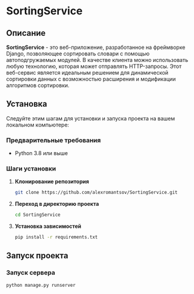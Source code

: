 # SortingService

## Описание

**SortingService** - это веб-приложение, разработанное на фреймворке Django, позволяющее сортировать словари с помощью автоподгружаемых модулей. В качестве клиента можно использовать любую технологию, которая может отправлять HTTP-запросы. Этот веб-сервис является идеальным решением для динамической сортировки данных с возможностью расширения и модификации алгоритмов сортировки.

## Установка

Следуйте этим шагам для установки и запуска проекта на вашем локальном компьютере:

### Предварительные требования

- Python 3.8 или выше

### Шаги установки

1. **Клонирование репозитория**

    ```bash
    git clone https://github.com/alexromantsov/SortingService.git
    ```

2. **Переход в директорию проекта**

    ```bash
    cd SortingService
    ```

3. **Установка зависимостей**

    ```bash
    pip install -r requirements.txt
    ```

## Запуск проекта

### Запуск сервера

```bash
python manage.py runserver
```